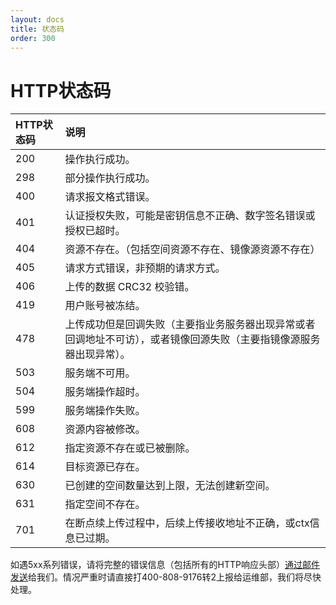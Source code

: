 ```yaml
---
layout: docs
title: 状态码
order: 300
---
```


<a id="codes"></a>
# HTTP状态码

HTTP状态码 | 说明
:--------- | :---------
200        | 操作执行成功。
298        | 部分操作执行成功。
400	       | 请求报文格式错误。
401	       | 认证授权失败，可能是密钥信息不正确、数字签名错误或授权已超时。
404        | 资源不存在。（包括空间资源不存在、镜像源资源不存在）
405	       | 请求方式错误，非预期的请求方式。
406        | 上传的数据 CRC32 校验错。
419        | 用户账号被冻结。
478        | 上传成功但是回调失败（主要指业务服务器出现异常或者回调地址不可访），或者镜像回源失败（主要指镜像源服务器出现异常）。
503        | 服务端不可用。
504        | 服务端操作超时。
599	       | 服务端操作失败。
608	       | 资源内容被修改。
612	       | 指定资源不存在或已被删除。
614	       | 目标资源已存在。
630	       | 已创建的空间数量达到上限，无法创建新空间。
631	       | 指定空间不存在。
701	       | 在断点续上传过程中，后续上传接收地址不正确，或ctx信息已过期。

如遇5xx系列错误，请将完整的错误信息（包括所有的HTTP响应头部）[通过邮件发送](mailto:support@qiniu.com?subject=5xx错误日志)给我们。情况严重时请直接打400-808-9176转2上报给运维部，我们将尽快处理。  
